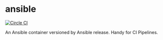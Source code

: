 # ansible
[![Circle CI](https://circleci.com/gh/daviddumenil/ansible.svg?style=shield)](https://circleci.com/gh/daviddumenil/ansible)

An Ansible container versioned by Ansible release. Handy for CI Pipelines.
